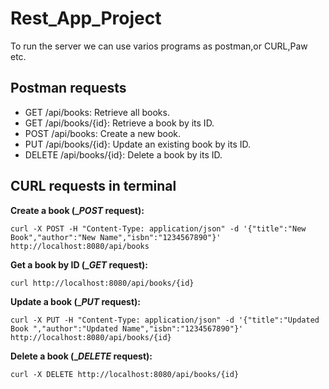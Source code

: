 # Rest_App_Project
To run the server we can use varios programs as postman,or CURL,Paw etc.

## Postman requests
- GET /api/books: Retrieve all books.
- GET /api/books/{id}: Retrieve a book by its ID.
- POST /api/books: Create a new book.
- PUT /api/books/{id}: Update an existing book by its ID.
- DELETE /api/books/{id}: Delete a book by its ID.
## CURL requests in terminal
**Create a book (__POST_ request):**
```
curl -X POST -H "Content-Type: application/json" -d '{"title":"New Book","author":"New Name","isbn":"1234567890"}' http://localhost:8080/api/books
```
**Get a book by ID (__GET_ request):**
```
curl http://localhost:8080/api/books/{id}
```
**Update a book (__PUT_ request):**
```
curl -X PUT -H "Content-Type: application/json" -d '{"title":"Updated Book ","author":"Updated Name","isbn":"1234567890"}' http://localhost:8080/api/books/{id}
```
**Delete a book (__DELETE_ request):**
```
curl -X DELETE http://localhost:8080/api/books/{id}
```
